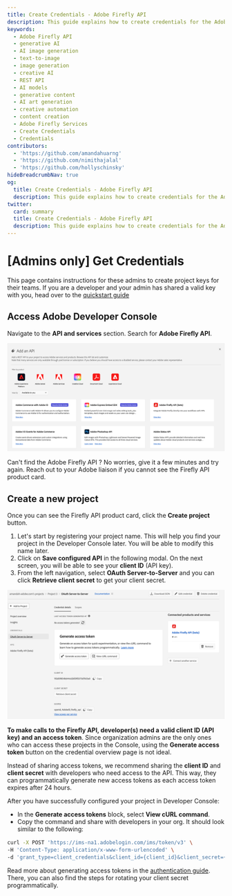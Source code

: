 ```yaml
---
title: Create Credentials - Adobe Firefly API
description: This guide explains how to create credentials for the Adobe Firefly API.
keywords:
  - Adobe Firefly API
  - generative AI
  - AI image generation
  - text-to-image
  - image generation
  - creative AI
  - REST API
  - AI models
  - generative content
  - AI art generation
  - creative automation
  - content creation
  - Adobe Firefly Services
  - Create Credentials
  - Credentials
contributors:
  - 'https://github.com/amandahuarng'
  - 'https://github.com/nimithajalal'
  - 'https://github.com/hollyschinsky'
hideBreadcrumbNav: true
og:
  title: Create Credentials - Adobe Firefly API
  description: This guide explains how to create credentials for the Adobe Firefly API.
twitter:
  card: summary
  title: Create Credentials - Adobe Firefly API
  description: This guide explains how to create credentials for the Adobe Firefly API.
---
```


# [Admins only] Get Credentials

<InlineAlert variant="warning" slots="text" />

This page contains instructions for these admins to create project keys for their teams. If you are a developer and your admin has shared a valid key with you, head over to the [quickstart guide](../../index.md)

## Access Adobe Developer Console

Navigate to the __API and services__ section. Search for __Adobe Firefly API__.

![API and services page - Firefly API card](../../images/firefly_api_card.png)

Can't find the Adobe Firefly API ? No worries, give it a few minutes and try again. Reach out to your Adobe liaison if you cannot see the Firefly API product card.

## Create a new project

Once you can see the Firefly API product card, click the __Create project__ button.

1. Let's start by registering your project name. This will help you find your project in the Developer Console later. You will be able to modify this name later.
2. Click on __Save configured API__ in the following modal. On the next screen, you will be able to see your __client ID__ (API key).
3. From the left navigation, select __OAuth Server-to-Server__ and you can click __Retrieve client secret__ to get your client secret.

![OAuth Server-to-Server credential page](../../images/credential_page.png)

__To make calls to the Firefly API, developer(s) need a valid client ID (API key) and an access token__. Since organization admins are the only ones who can access these projects in the Console, using the __Generate access token__ button on the credential overview page is not ideal.

<InlineAlert variant="warning" slots="text" />

Instead of sharing access tokens, we recommend sharing the __client ID__ and __client secret__ with developers who need access to the API. This way, they can programmatically generate new access tokens as each access token expires after 24 hours.

After you have successfully configured your project in Developer Console:

- In the __Generate access tokens__ block, select __View cURL command__.
- Copy the command and share with developers in your org. It should look similar to the following:

```bash
curl -X POST 'https://ims-na1.adobelogin.com/ims/token/v3' \
-H 'Content-Type: application/x-www-form-urlencoded' \
-d 'grant_type=client_credentials&client_id={client_id}&client_secret={client_secret}&scope=openid,AdobeID,session,additional_info,read_organizations,firefly_api,ff_apis'
```

Read more about generating access tokens in the [authentication guide](../authentication/index.md). There, you can also find the steps for rotating your client secret programmatically.
